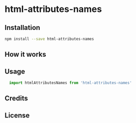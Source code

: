 # html-attributes-names

## Installation

```bash
npm install --save html-attributes-names
```

## How it works

## Usage

```javascript
  import htmlAttributesNames from 'html-attributes-names'
```

## Credits

## License
